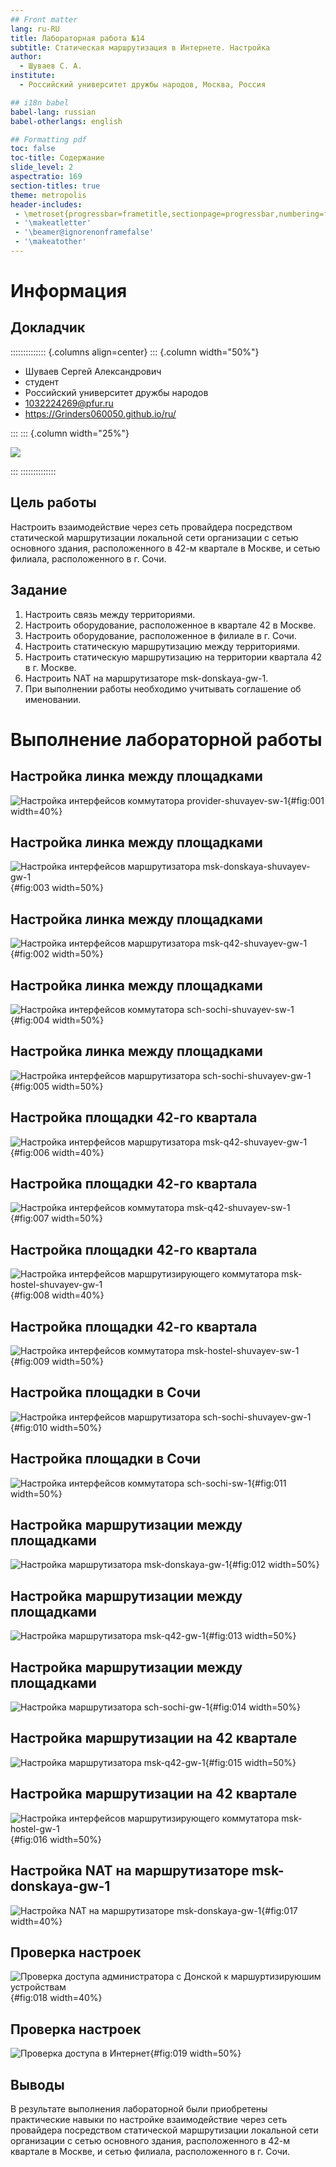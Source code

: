 ```yaml
---
## Front matter
lang: ru-RU
title: Лабораторная работа №14
subtitle: Статическая маршрутизация в Интернете. Настройка
author:
  - Шуваев С. А.
institute:
  - Российский университет дружбы народов, Москва, Россия

## i18n babel
babel-lang: russian
babel-otherlangs: english

## Formatting pdf
toc: false
toc-title: Содержание
slide_level: 2
aspectratio: 169
section-titles: true
theme: metropolis
header-includes:
 - \metroset{progressbar=frametitle,sectionpage=progressbar,numbering=fraction}
 - '\makeatletter'
 - '\beamer@ignorenonframefalse'
 - '\makeatother'
---
```


# Информация

## Докладчик

:::::::::::::: {.columns align=center}
::: {.column width="50%"}

  * Шуваев Сергей Александрович
  * студент
  * Российский университет дружбы народов
  * [1032224269@pfur.ru](mailto:1032224269@pfur.ru)
  * <https://Grinders060050.github.io/ru/>

:::
::: {.column width="25%"}

![](./image/0.jpg)

:::
::::::::::::::

## Цель работы

Настроить взаимодействие через сеть провайдера посредством статической маршрутизации локальной сети организации с сетью основного здания, расположенного в 42-м квартале в Москве, и сетью филиала, расположенного в г. Сочи.

## Задание

1. Настроить связь между территориями.
2. Настроить оборудование, расположенное в квартале 42 в Москве.
3. Настроить оборудование, расположенное в филиале в г. Сочи.
4. Настроить статическую маршрутизацию между территориями.
5. Настроить статическую маршрутизацию на территории квартала 42 в г.
Москве.
6. Настроить NAT на маршрутизаторе msk-donskaya-gw-1.
7. При выполнении работы необходимо учитывать соглашение об именовании.

# Выполнение лабораторной работы

## Настройка линка между площадками

![Настройка интерфейсов коммутатора provider-shuvayev-sw-1](image/1.png){#fig:001 width=40%}

## Настройка линка между площадками

![Настройка интерфейсов маршрутизатора msk-donskaya-shuvayev-gw-1](image/2.png){#fig:003 width=50%}

## Настройка линка между площадками

![Настройка интерфейсов маршрутизатора msk-q42-shuvayev-gw-1](image/3.png){#fig:002 width=50%}

## Настройка линка между площадками

![Настройка интерфейсов коммутатора sch-sochi-shuvayev-sw-1](image/4.png){#fig:004 width=50%}

## Настройка линка между площадками

![Настройка интерфейсов маршрутизатора sch-sochi-shuvayev-gw-1](image/5.png){#fig:005 width=50%}

## Настройка площадки 42-го квартала

![Настройка интерфейсов маршрутизатора msk-q42-shuvayev-gw-1](image/6.png){#fig:006 width=40%}

## Настройка площадки 42-го квартала

![Настройка интерфейсов коммутатора msk-q42-shuvayev-sw-1](image/7.png){#fig:007 width=50%}

## Настройка площадки 42-го квартала

![Настройка интерфейсов маршрутизирующего коммутатора msk-hostel-shuvayev-gw-1](image/8.png){#fig:008 width=40%}

## Настройка площадки 42-го квартала

![Настройка интерфейсов коммутатора msk-hostel-shuvayev-sw-1](image/9.png){#fig:009 width=50%}

## Настройка площадки в Сочи

![Настройка интерфейсов маршрутизатора sch-sochi-shuvayev-gw-1](image/10.png){#fig:010 width=50%}

## Настройка площадки в Сочи

![Настройка интерфейсов коммутатора sch-sochi-sw-1](image/11.png){#fig:011 width=50%}

## Настройка маршрутизации между площадками

![Настройка маршрутизатора msk-donskaya-gw-1](image/12.png){#fig:012 width=50%}

## Настройка маршрутизации между площадками

![Настройка маршрутизатора msk-q42-gw-1](image/13.png){#fig:013 width=50%}

## Настройка маршрутизации между площадками

![Настройка маршрутизатора sch-sochi-gw-1](image/14.png){#fig:014 width=50%}

## Настройка маршрутизации на 42 квартале

![Настройка маршрутизатора msk-q42-gw-1](image/15.png){#fig:015 width=50%}

## Настройка маршрутизации на 42 квартале

![Настройка интерфейсов маршрутизирующего коммутатора msk-hostel-gw-1](image/16.png){#fig:016 width=50%}

## Настройка NAT на маршрутизаторе msk-donskaya-gw-1

![Настройка NAT на маршрутизаторе msk-donskaya-gw-1](image/17.png){#fig:017 width=40%}

## Проверка настроек

![Проверка доступа администратора с Донской к маршуртизируюшим устройствам](image/18.png){#fig:018 width=40%}

## Проверка настроек

![Проверка доступа в Интернет](image/19.png){#fig:019 width=50%}

## Выводы

В результате выполнения лабораторной были приобретены практические навыки по настройке взаимодействие через сеть провайдера посредством статической маршрутизации локальной сети организации с сетью основного здания, расположенного в 42-м квартале в Москве, и сетью филиала, расположенного в г. Сочи.